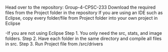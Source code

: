 Head over to the repository: Group-4-CPSC-233 
Download the required files from the Project folder in the repository
If you are using an IDE such as Eclipse, copy every folder/file from Project folder into your own project in Eclipse

-If you are not using Eclipse
  Step 1. You only need the src, stats, and image folders.
  Step 2. Have each folder in the same directory and compile all files in src.
  Step 3. Run Project file from /src/drivers
